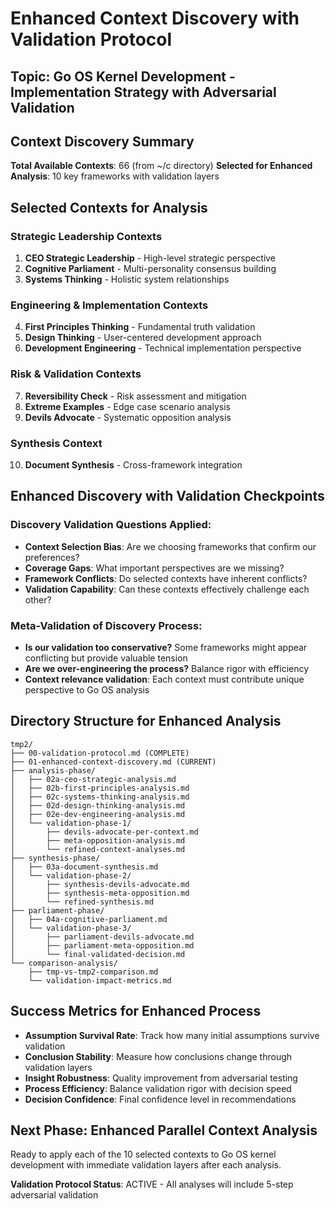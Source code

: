 # Enhanced Context Discovery with Validation Protocol

## Topic: Go OS Kernel Development - Implementation Strategy with Adversarial Validation

## Context Discovery Summary
**Total Available Contexts**: 66 (from ~/c directory)
**Selected for Enhanced Analysis**: 10 key frameworks with validation layers

## Selected Contexts for Analysis

### Strategic Leadership Contexts
1. **CEO Strategic Leadership** - High-level strategic perspective
2. **Cognitive Parliament** - Multi-personality consensus building
3. **Systems Thinking** - Holistic system relationships

### Engineering & Implementation Contexts  
4. **First Principles Thinking** - Fundamental truth validation
5. **Design Thinking** - User-centered development approach
6. **Development Engineering** - Technical implementation perspective

### Risk & Validation Contexts
7. **Reversibility Check** - Risk assessment and mitigation
8. **Extreme Examples** - Edge case scenario analysis
9. **Devils Advocate** - Systematic opposition analysis

### Synthesis Context
10. **Document Synthesis** - Cross-framework integration

## Enhanced Discovery with Validation Checkpoints

### Discovery Validation Questions Applied:
- **Context Selection Bias**: Are we choosing frameworks that confirm our preferences?
- **Coverage Gaps**: What important perspectives are we missing?
- **Framework Conflicts**: Do selected contexts have inherent conflicts?
- **Validation Capability**: Can these contexts effectively challenge each other?

### Meta-Validation of Discovery Process:
- **Is our validation too conservative?** Some frameworks might appear conflicting but provide valuable tension
- **Are we over-engineering the process?** Balance rigor with efficiency
- **Context relevance validation**: Each context must contribute unique perspective to Go OS analysis

## Directory Structure for Enhanced Analysis
```
tmp2/
├── 00-validation-protocol.md (COMPLETE)
├── 01-enhanced-context-discovery.md (CURRENT)
├── analysis-phase/
│   ├── 02a-ceo-strategic-analysis.md
│   ├── 02b-first-principles-analysis.md
│   ├── 02c-systems-thinking-analysis.md
│   ├── 02d-design-thinking-analysis.md
│   ├── 02e-dev-engineering-analysis.md
│   └── validation-phase-1/
│       ├── devils-advocate-per-context.md
│       ├── meta-opposition-analysis.md
│       └── refined-context-analyses.md
├── synthesis-phase/
│   ├── 03a-document-synthesis.md
│   └── validation-phase-2/
│       ├── synthesis-devils-advocate.md
│       ├── synthesis-meta-opposition.md
│       └── refined-synthesis.md
├── parliament-phase/
│   ├── 04a-cognitive-parliament.md
│   └── validation-phase-3/
│       ├── parliament-devils-advocate.md
│       ├── parliament-meta-opposition.md
│       └── final-validated-decision.md
└── comparison-analysis/
    ├── tmp-vs-tmp2-comparison.md
    └── validation-impact-metrics.md
```

## Success Metrics for Enhanced Process
- **Assumption Survival Rate**: Track how many initial assumptions survive validation
- **Conclusion Stability**: Measure how conclusions change through validation layers
- **Insight Robustness**: Quality improvement from adversarial testing
- **Process Efficiency**: Balance validation rigor with decision speed
- **Decision Confidence**: Final confidence level in recommendations

## Next Phase: Enhanced Parallel Context Analysis
Ready to apply each of the 10 selected contexts to Go OS kernel development with immediate validation layers after each analysis.

**Validation Protocol Status**: ACTIVE - All analyses will include 5-step adversarial validation